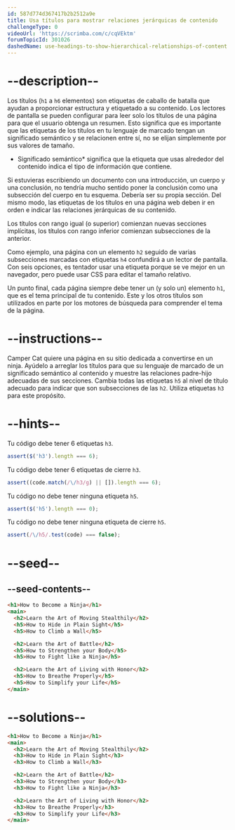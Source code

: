 ```yaml
---
id: 587d774d367417b2b2512a9e
title: Usa títulos para mostrar relaciones jerárquicas de contenido
challengeType: 0
videoUrl: 'https://scrimba.com/c/cqVEktm'
forumTopicId: 301026
dashedName: use-headings-to-show-hierarchical-relationships-of-content
---
```


# --description--

Los títulos (`h1` a `h6` elementos) son etiquetas de caballo de batalla que ayudan a proporcionar estructura y etiquetado a su contenido. Los lectores de pantalla se pueden configurar para leer solo los títulos de una página para que el usuario obtenga un resumen. Esto significa que es importante que las etiquetas de los títulos en tu lenguaje de marcado tengan un significado semántico y se relacionen entre sí, no se elijan simplemente por sus valores de tamaño.

- Significado semántico\* significa que la etiqueta que usas alrededor del contenido indica el tipo de información que contiene.

Si estuvieras escribiendo un documento con una introducción, un cuerpo y una conclusión, no tendría mucho sentido poner la conclusión como una subsección del cuerpo en tu esquema. Debería ser su propia sección. Del mismo modo, las etiquetas de los títulos en una página web deben ir en orden e indicar las relaciones jerárquicas de su contenido.

Los títulos con rango igual (o superior) comienzan nuevas secciones implícitas, los títulos con rango inferior comienzan subsecciones de la anterior.

Como ejemplo, una página con un elemento `h2` seguido de varias subsecciones marcadas con etiquetas `h4` confundirá a un lector de pantalla. Con seis opciones, es tentador usar una etiqueta porque se ve mejor en un navegador, pero puede usar CSS para editar el tamaño relativo.

Un punto final, cada página siempre debe tener un (y solo un) elemento `h1`, que es el tema principal de tu contenido. Este y los otros títulos son utilizados en parte por los motores de búsqueda para comprender el tema de la página.

# --instructions--

Camper Cat quiere una página en su sitio dedicada a convertirse en un ninja. Ayúdelo a arreglar los títulos para que su lenguaje de marcado de un significado semántico al contenido y muestre las relaciones padre-hijo adecuadas de sus secciones. Cambia todas las etiquetas `h5` al nivel de título adecuado para indicar que son subsecciones de las `h2`. Utiliza etiquetas `h3` para este propósito.

# --hints--

Tu código debe tener 6 etiquetas `h3`.

```js
assert($('h3').length === 6);
```

Tu código debe tener 6 etiquetas de cierre `h3`.

```js
assert((code.match(/\/h3/g) || []).length === 6);
```

Tu código no debe tener ninguna etiqueta `h5`.

```js
assert($('h5').length === 0);
```

Tu código no debe tener ninguna etiqueta de cierre `h5`.

```js
assert(/\/h5/.test(code) === false);
```

# --seed--

## --seed-contents--

```html
<h1>How to Become a Ninja</h1>
<main>
  <h2>Learn the Art of Moving Stealthily</h2>
  <h5>How to Hide in Plain Sight</h5>
  <h5>How to Climb a Wall</h5>

  <h2>Learn the Art of Battle</h2>
  <h5>How to Strengthen your Body</h5>
  <h5>How to Fight like a Ninja</h5>

  <h2>Learn the Art of Living with Honor</h2>
  <h5>How to Breathe Properly</h5>
  <h5>How to Simplify your Life</h5>
</main>
```

# --solutions--

```html
<h1>How to Become a Ninja</h1>
<main>
  <h2>Learn the Art of Moving Stealthily</h2>
  <h3>How to Hide in Plain Sight</h3>
  <h3>How to Climb a Wall</h3>

  <h2>Learn the Art of Battle</h2>
  <h3>How to Strengthen your Body</h3>
  <h3>How to Fight like a Ninja</h3>

  <h2>Learn the Art of Living with Honor</h2>
  <h3>How to Breathe Properly</h3>
  <h3>How to Simplify your Life</h3>
</main>
```
